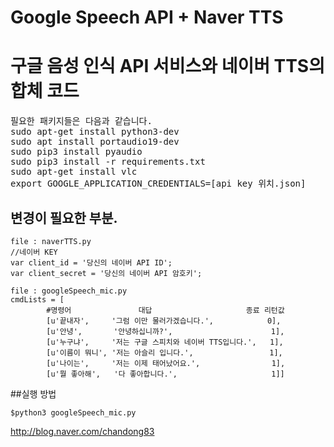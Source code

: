 # Google Speech API + Naver TTS
# 구글 음성 인식 API 서비스와 네이버 TTS의 합체 코드


<pre>
필요한 패키지들은 다음과 같습니다.
sudo apt-get install python3-dev
sudo apt install portaudio19-dev
sudo pip3 install pyaudio
sudo pip3 install -r requirements.txt
sudo apt-get install vlc
export GOOGLE_APPLICATION_CREDENTIALS=[api key 위치.json]
</pre>


## 변경이 필요한 부분.
~~~~~
file : naverTTS.py
//네이버 KEY
var client_id = '당신의 네이버 API ID';
var client_secret = '당신의 네이버 API 암호키';
~~~~~


~~~
file : googleSpeech_mic.py
cmdLists = [
        #명령어               대답                     종료 리턴값
        [u'끝내자',     '그럼 이만 물러가겠습니다.',            0],
        [u'안녕',       '안녕하십니까?',                      1],
        [u'누구냐',     '저는 구글 스피치와 네이버 TTS입니다.',   1],
        [u'이름이 뭐니', '저는 아슬리 입니다.',                 1],
        [u'나이는',     '저는 이제 태어났어요.',                1],
        [u'뭘 좋아해',   '다 좋아합니다.',                     1]]
~~~



##실행 방법
~~~
$python3 googleSpeech_mic.py
~~~


http://blog.naver.com/chandong83
